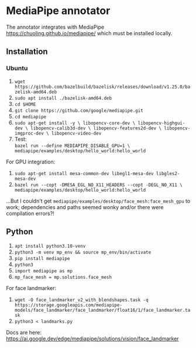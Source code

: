 # MediaPipe annotator

The annotator integrates with MediaPipe <https://chuoling.github.io/mediapipe/> which must
be installed locally.

## Installation

### Ubuntu

1. `wget https://github.com/bazelbuild/bazelisk/releases/download/v1.25.0/bazelisk-amd64.deb`
1. `sudo apt install ./bazelisk-amd64.deb`
1. `cd $HOME`
1. `git clone https://github.com/google/mediapipe.git`
1. `cd mediapipe`
1. `sudo apt-get install -y \
    libopencv-core-dev \
    libopencv-highgui-dev \
    libopencv-calib3d-dev \
    libopencv-features2d-dev \
    libopencv-imgproc-dev \
    libopencv-video-dev`
1. Test:\
   `bazel run --define MEDIAPIPE_DISABLE_GPU=1 \
    mediapipe/examples/desktop/hello_world:hello_world`

For GPU integration:

1. `sudo apt-get install mesa-common-dev libegl1-mesa-dev libgles2-mesa-dev`
1. `bazel run --copt -DMESA_EGL_NO_X11_HEADERS --copt -DEGL_NO_X11 \
    mediapipe/examples/desktop/hello_world:hello_world`


...But I couldn't get `mediapipe/examples/desktop/face_mesh:face_mesh_gpu` to work;
dependencies and paths seemed wonky and/or there were compilation errors?!

## Python

1. `apt install python3.10-venv`
1. `python3 -m venv mp_env && source mp_env/bin/activate`
1. `pip install mediapipe`
1. `python3`
1. `import mediapipe as mp`
1. `mp_face_mesh = mp.solutions.face_mesh`

For face landmarker:

1. `wget -O face_landmarker_v2_with_blendshapes.task -q https://storage.googleapis.com/mediapipe-models/face_landmarker/face_landmarker/float16/1/face_landmarker.task`
1. `python3 < landmarks.py`

Docs are here:\
<https://ai.google.dev/edge/mediapipe/solutions/vision/face_landmarker>
